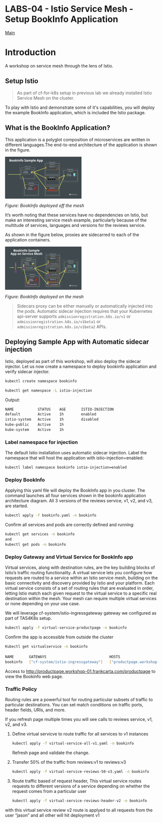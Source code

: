 # LABS-04 - Istio Service Mesh - Setup BookInfo Application

[Main](../../README.md)

# Introduction 

A workshop on service mesh through the lens of Istio.

## Setup Istio
>As part of cf-for-k8s setup in previous lab we already installed Istio Service Mesh on the cluster.

To play with Istio and demonstrate some of it's capabilities, you will deploy the example BookInfo application, which is included the Istio package.

## What is the BookInfo Application?

This application is a polyglot composition of microservices are written in different languages.The end-to-end architecture of the application is shown in the figure.

<a href="img/bookinfo-off-mesh.png">
<img src="img/bookinfo-off-mesh.png" width="50%" align="center" />
</a>

_Figure: BookInfo deployed off the mesh_

It’s worth noting that these services have no dependencies on Istio, but make an interesting service mesh example, particularly because of the multitude of services, languages and versions for the reviews service.

As shown in the figure below, proxies are sidecarred to each of the application containers.

<a href="img/bookinfo-on-mesh.png">
<img src="img/bookinfo-on-mesh.png" width="50%" align="center" />
</a>

_Figure: BookInfo deployed on the mesh_

> Sidecars proxy can be either manually or automatically injected into the pods. Automatic sidecar injection requires that your Kubernetes api-server supports `admissionregistration.k8s.io/v1` or `admissionregistration.k8s.io/v1beta1` or `admissionregistration.k8s.io/v1beta2` APIs.

## <a name="auto"></a> Deploying Sample App with Automatic sidecar injection

Istio, deployed as part of this workshop, will also deploy the sidecar injector. Let us now create a namespace to deploy bookinfo application and verify sidecar injector.

```sh
kubectl create namespace bookinfo
```

```sh
kubectl get namespace -L istio-injection
```

Output:

```sh
NAME           STATUS    AGE       ISTIO-INJECTION
default        Active    1h        enabled
istio-system   Active    1h        disabled
kube-public    Active    1h
kube-system    Active    1h
```
### Label namespace for injection

 The default Istio installation uses automatic sidecar injection. Label the namespace that will host the application with istio-injection=enabled:

```sh
kubectl label namespace bookinfo istio-injection=enabled
```

### Deploy BookInfo

Applying this yaml file will deploy the BookInfo app in you cluster. The command launches all four services shown in the bookinfo application architecture diagram. All 3 versions of the reviews service, v1, v2, and v3, are started.

```sh
kubectl apply -f bookinfo.yaml -n bookinfo
```

Confirm all services and pods are correctly defined and running:

```sh
kubectl get services -n bookinfo
and 
kubectl get pods -n bookinfo
```

### Deploy Gateway and Virtual Service for BookInfo app

Virtual services, along with destination rules, are the key building blocks of Istio’s traffic routing functionality. A virtual service lets you configure how requests are routed to a service within an Istio service mesh, building on the basic connectivity and discovery provided by Istio and your platform. Each virtual service consists of a set of routing rules that are evaluated in order, letting Istio match each given request to the virtual service to a specific real destination within the mesh. Your mesh can require multiple virtual services or none depending on your use case.


We will leverage cf-system/istio-ingressgateway gateway we configured as part of TAS4K8s setup. 

```sh
kubectl apply -f virtual-service-productpage -n bookinfo
```

Confirm the app is accessible from outside the cluster

```sh
Kubectl get virtualservice -n bookinfo

NAME       GATEWAYS                             HOSTS                                        AGE
bookinfo   ["cf-system/istio-ingressgateway"]   ["productpage.workshop-01.frankcarta.com"]   71m
```

Access to http://productpage.workshop-01.frankcarta.com/productpage to view the Bookinfo web page.


### Traffic Policy 

 Routing rules are a powerful tool for routing particular subsets of traffic to particular destinations. You can set match conditions on traffic ports, header fields, URIs, and more.

If you refresh page multiple times you will see calls to reviews service, v1, v2, and v3. 

1. Define virtual servicve to route traffic for all services to v1 instances 

    ```sh
    kubectl apply -f virtual-service-all-v1.yaml -n bookinfo
    ```

    Refresh page and validate the change.



2. Transfer 50% of the traffic from reviews:v1 to reviews:v3

    ```sh
    kubectl apply -f virtual-service-reviews-50-v3.yaml -n bookinfo
    ```

3. Route traffic based of request header, This virtual service routes requests to different versions of a service depending on whether the request comes from a particular user

    ```sh
    kubectl apply -f virtual-service-reviews-header-v2 -n bookinfo
    ```
with this virtual service review v2 route is applyed to all requests from the user “jason” and all other will hit deployment v1 
    